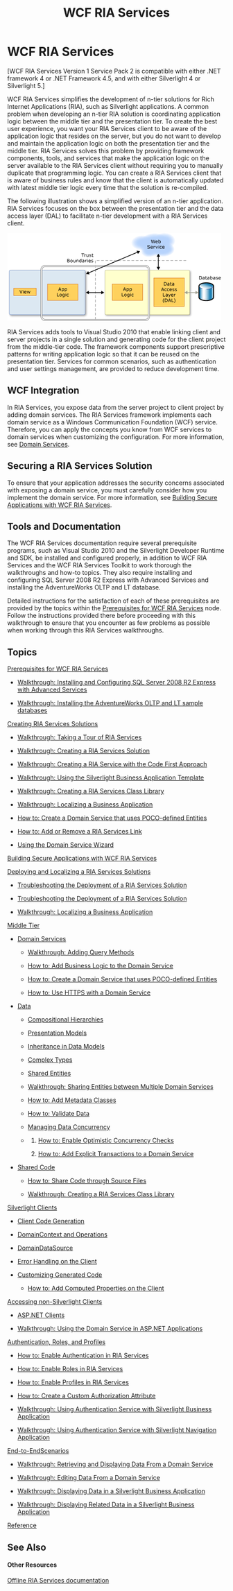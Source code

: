 ﻿---
title: WCF RIA Services
TOCTitle: WCF RIA Services
ms:assetid: 3e32ac52-9d4f-4a5e-9a98-05cc0348bf17
ms:mtpsurl: https://msdn.microsoft.com/en-us/library/Ee707344(v=VS.91)
ms:contentKeyID: 27195652
ms.date: 08/19/2013
mtps_version: v=VS.91
---

# WCF RIA Services

\[WCF RIA Services Version 1 Service Pack 2 is compatible with either .NET framework 4 or .NET Framework 4.5, and with either Silverlight 4 or Silverlight 5.\]

WCF RIA Services simplifies the development of n-tier solutions for Rich Internet Applications (RIA), such as Silverlight applications. A common problem when developing an n-tier RIA solution is coordinating application logic between the middle tier and the presentation tier. To create the best user experience, you want your RIA Services client to be aware of the application logic that resides on the server, but you do not want to develop and maintain the application logic on both the presentation tier and the middle tier. RIA Services solves this problem by providing framework components, tools, and services that make the application logic on the server available to the RIA Services client without requiring you to manually duplicate that programming logic. You can create a RIA Services client that is aware of business rules and know that the client is automatically updated with latest middle tier logic every time that the solution is re-compiled.

The following illustration shows a simplified version of an n-tier application. RIA Services focuses on the box between the presentation tier and the data access layer (DAL) to facilitate n-tier development with a RIA Services client.

![RIA Services n-tier application](images\Ee707344.RIA_Overview(en-us,VS.91).png "RIA Services n-tier application")

RIA Services adds tools to Visual Studio 2010 that enable linking client and server projects in a single solution and generating code for the client project from the middle-tier code. The framework components support prescriptive patterns for writing application logic so that it can be reused on the presentation tier. Services for common scenarios, such as authentication and user settings management, are provided to reduce development time.

## WCF Integration

In RIA Services, you expose data from the server project to client project by adding domain services. The RIA Services framework implements each domain service as a Windows Communication Foundation (WCF) service. Therefore, you can apply the concepts you know from WCF services to domain services when customizing the configuration. For more information, see [Domain Services](ee707373\(v=vs.91\).md).

## Securing a RIA Services Solution

To ensure that your application addresses the security concerns associated with exposing a domain service, you must carefully consider how you implement the domain service. For more information, see [Building Secure Applications with WCF RIA Services](ff626373\(v=vs.91\).md).

## Tools and Documentation

The WCF RIA Services documentation require several prerequisite programs, such as Visual Studio 2010 and the Silverlight Developer Runtime and SDK, be installed and configured properly, in addition to WCF RIA Services and the WCF RIA Services Toolkit to work thorough the walkthroughs and how-to topics. They also require installing and configuring SQL Server 2008 R2 Express with Advanced Services and installing the AdventureWorks OLTP and LT database.

Detailed instructions for the satisfaction of each of these prerequisites are provided by the topics within the [Prerequisites for WCF RIA Services](gg512106\(v=vs.91\).md) node. Follow the instructions provided there before proceeding with this walkthrough to ensure that you encounter as few problems as possible when working through this RIA Services walkthroughs.

## Topics

[Prerequisites for WCF RIA Services](gg512106\(v=vs.91\).md)

  - [Walkthrough: Installing and Configuring SQL Server 2008 R2 Express with Advanced Services](gg512108\(v=vs.91\).md)

  - [Walkthrough: Installing the AdventureWorks OLTP and LT sample databases](gg512107\(v=vs.91\).md)

[Creating RIA Services Solutions](ee707336\(v=vs.91\).md)

  - [Walkthrough: Taking a Tour of RIA Services](ff713719\(v=vs.91\).md)

  - [Walkthrough: Creating a RIA Services Solution](ee707376\(v=vs.91\).md)

  - [Walkthrough: Creating a RIA Service with the Code First Approach](hh556025\(v=vs.91\).md)

  - [Walkthrough: Using the Silverlight Business Application Template](ee707360\(v=vs.91\).md)

  - [Walkthrough: Creating a RIA Services Class Library](ee707351\(v=vs.91\).md)

  - [Walkthrough: Localizing a Business Application](ff679940\(v=vs.91\).md)

  - [How to: Create a Domain Service that uses POCO-defined Entities](gg602754\(v=vs.91\).md)

  - [How to: Add or Remove a RIA Services Link](ee707372\(v=vs.91\).md)

  - [Using the Domain Service Wizard](gg153664\(v=vs.91\).md)

[Building Secure Applications with WCF RIA Services](ff626373\(v=vs.91\).md)

[Deploying and Localizing a RIA Services Solutions](ff679939\(v=vs.91\).md)

  - [Troubleshooting the Deployment of a RIA Services Solution](ff426913\(v=vs.91\).md)

  - [Troubleshooting the Deployment of a RIA Services Solution](ff426913\(v=vs.91\).md)

  - [Walkthrough: Localizing a Business Application](ff679940\(v=vs.91\).md)

[Middle Tier](ee707348\(v=vs.91\).md)

  - [Domain Services](ee707373\(v=vs.91\).md)
    
      - [Walkthrough: Adding Query Methods](ee707362\(v=vs.91\).md)
    
      - [How to: Add Business Logic to the Domain Service](ee796240\(v=vs.91\).md)
    
      - [How to: Create a Domain Service that uses POCO-defined Entities](gg602754\(v=vs.91\).md)
    
      - [How to: Use HTTPS with a Domain Service](ee707342\(v=vs.91\).md)

  - [Data](ee707356\(v=vs.91\).md)
    
      - [Compositional Hierarchies](ee707346\(v=vs.91\).md)
    
      - [Presentation Models](ee707347\(v=vs.91\).md)
    
      - [Inheritance in Data Models](ee707366\(v=vs.91\).md)
    
      - [Complex Types](gg602753\(v=vs.91\).md)
    
      - [Shared Entities](gg602750\(v=vs.91\).md)
    
      - [Walkthrough: Sharing Entities between Multiple Domain Services](ff422034\(v=vs.91\).md)
    
      - [How to: Add Metadata Classes](ee707339\(v=vs.91\).md)
    
      - [How to: Validate Data](ee707335\(v=vs.91\).md)
    
      - [Managing Data Concurrency](gg602751\(v=vs.91\).md)
    
      - 1.  [How to: Enable Optimistic Concurrency Checks](gg602748\(v=vs.91\).md)
        
        2.  [How to: Add Explicit Transactions to a Domain Service](ee707364\(v=vs.91\).md)

  - [Shared Code](ee707371\(v=vs.91\).md)
    
      - [How to: Share Code through Source Files](ee707369\(v=vs.91\).md)
    
      - [Walkthrough: Creating a RIA Services Class Library](ee707351\(v=vs.91\).md)

[Silverlight Clients](ee707349\(v=vs.91\).md)

  - [Client Code Generation](ee707359\(v=vs.91\).md)

  - [DomainContext and Operations](ee707370\(v=vs.91\).md)

  - [DomainDataSource](ee707363\(v=vs.91\).md)

  - [Error Handling on the Client](ee807307\(v=vs.91\).md)

  - [Customizing Generated Code](ee707345\(v=vs.91\).md)
    
      - [How to: Add Computed Properties on the Client](ee707331\(v=vs.91\).md)

[Accessing non-Silverlight Clients](gg602749\(v=vs.91\).md)

  - [ASP.NET Clients](ee707352\(v=vs.91\).md)

  - [Walkthrough: Using the Domain Service in ASP.NET Applications](ee807305\(v=vs.91\).md)

[Authentication, Roles, and Profiles](ee707361\(v=vs.91\).md)

  - [How to: Enable Authentication in RIA Services](ee707353\(v=vs.91\).md)

  - [How to: Enable Roles in RIA Services](ee707375\(v=vs.91\).md)

  - [How to: Enable Profiles in RIA Services](ee707350\(v=vs.91\).md)

  - [How to: Create a Custom Authorization Attribute](ee707357\(v=vs.91\).md)

  - [Walkthrough: Using Authentication Service with Silverlight Business Application](ee942449\(v=vs.91\).md)

  - [Walkthrough: Using Authentication Service with Silverlight Navigation Application](ee942451\(v=vs.91\).md)

[End-to-EndScenarios](gg602747\(v=vs.91\).md)

  - [Walkthrough: Retrieving and Displaying Data From a Domain Service](ee707367\(v=vs.91\).md)

  - [Walkthrough: Editing Data From a Domain Service](ee707338\(v=vs.91\).md)

  - [Walkthrough: Displaying Data in a Silverlight Business Application](ee796239\(v=vs.91\).md)

  - [Walkthrough: Displaying Related Data in a Silverlight Business Application](ee796241\(v=vs.91\).md)

[Reference](ee707374\(v=vs.91\).md)

## See Also

#### Other Resources

[Offline RIA Services documentation](http://go.microsoft.com/fwlink/?linkid=185200)

